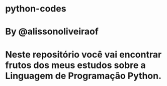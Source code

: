 # python-codes
# By @alissonoliveiraof
# Neste repositório você vai encontrar frutos dos meus estudos sobre a Linguagem de Programação Python. 
 
